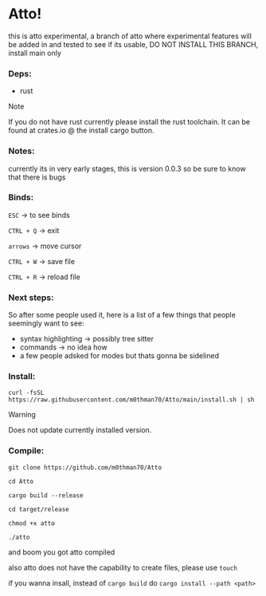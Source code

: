 # Atto!


this is atto experimental, a branch of atto where experimental features will be added in and tested to see if its usable, DO NOT INSTALL THIS BRANCH, install main only 



### Deps:

  - rust 
    
> [!NOTE]  
> If you do not have rust currently please install the rust toolchain. It can be found at crates.io @ the install cargo button.

### Notes:

currently its in very early stages, this is version 0.0.3 so be sure to know that there is bugs 

### Binds:

`ESC` -> to see binds

`CTRL + Q` -> exit

`arrows` -> move cursor

`CTRL + W` -> save file

`CTRL + R` -> reload file

### Next steps:

So after some people used it, here is a list of a few things that people seemingly want to see:

- syntax highlighting -> possibly tree sitter
- commands -> no idea how
- a few people adsked for modes but thats gonna be sidelined

### Install:

```curl -fsSL https://raw.githubusercontent.com/m0thman70/Atto/main/install.sh | sh``` 


> [!WARNING]
> Does not update currently installed version.


### Compile:

`git clone https://github.com/m0thman70/Atto`

`cd Atto`

`cargo build --release`

`cd target/release`

`chmod +x atto`

`./atto`

and boom you got atto compiled

also atto does not have the capability to create files, please use `touch`  

if you wanna insall, instead of `cargo build` do `cargo install --path <path>`
